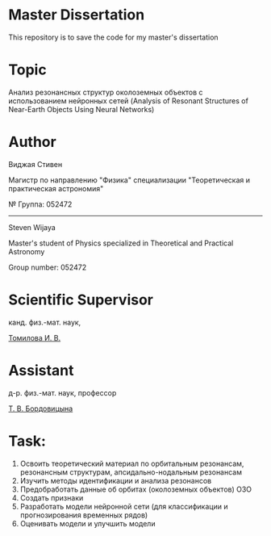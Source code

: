 # Master Dissertation
This repository is to save the code for my master's dissertation

# Topic
Анализ резонансных структур околоземных объектов с использованием нейронных сетей (Analysis of Resonant Structures of Near-Earth Objects Using Neural Networks)

# Author
Виджая Стивен

Магистр по направлению "Физика" специализации "Теоретическая и практическая астрономия"

№ Группа: 052472

-----

Steven Wijaya

Master's student of Physics specialized in Theoretical and Practical Astronomy

Group number: 052472

# Scientific Supervisor
канд. физ.-мат. наук,

[Томилова И. В.](https://persona.tsu.ru/Home/UserProfile/16411)

# Assistant
д-р. физ.-мат. наук, профессор

[Т. В. Бордовицына](https://persona.tsu.ru/Home/UserProfile/1123)

# Task:
1)	Освоить теоретический материал по орбитальным резонансам, резонансным структурам, апсидально-нодальным резонансам
2)	Изучить методы идентификации и анализа резонансов
3)	Предобработать данные об орбитах (околоземных объектов) ОЗО
4)	Создать признаки
5)	Разработать модели нейронной сети (для классификации и прогнозирования временных рядов)
6)	Оценивать модели и улучшить модели
